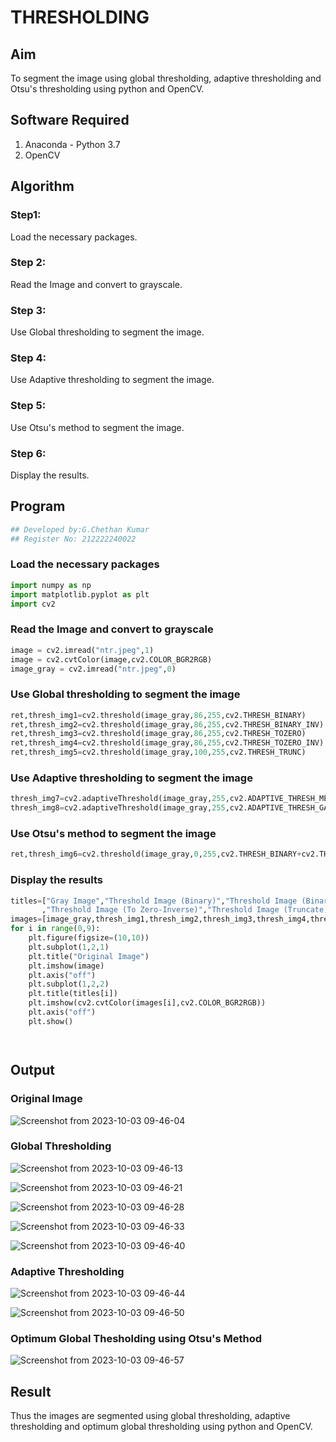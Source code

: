 # THRESHOLDING
## Aim
To segment the image using global thresholding, adaptive thresholding and Otsu's thresholding using python and OpenCV.

## Software Required
1. Anaconda - Python 3.7
2. OpenCV

## Algorithm

### Step1:
Load the necessary packages.

### Step 2:
Read the Image and convert to grayscale.

### Step 3:
Use Global thresholding to segment the image.

### Step 4:
Use Adaptive thresholding to segment the image.

### Step 5:
Use Otsu's method to segment the image.

### Step 6:
Display the results.

## Program

```python
## Developed by:G.Chethan Kumar
## Register No: 212222240022
```

### Load the necessary packages
```python
import numpy as np
import matplotlib.pyplot as plt
import cv2
```

### Read the Image and convert to grayscale
```python
image = cv2.imread("ntr.jpeg",1)
image = cv2.cvtColor(image,cv2.COLOR_BGR2RGB)
image_gray = cv2.imread("ntr.jpeg",0)
```

### Use Global thresholding to segment the image
```python
ret,thresh_img1=cv2.threshold(image_gray,86,255,cv2.THRESH_BINARY)
ret,thresh_img2=cv2.threshold(image_gray,86,255,cv2.THRESH_BINARY_INV)
ret,thresh_img3=cv2.threshold(image_gray,86,255,cv2.THRESH_TOZERO)
ret,thresh_img4=cv2.threshold(image_gray,86,255,cv2.THRESH_TOZERO_INV)
ret,thresh_img5=cv2.threshold(image_gray,100,255,cv2.THRESH_TRUNC)
```

### Use Adaptive thresholding to segment the image
```python
thresh_img7=cv2.adaptiveThreshold(image_gray,255,cv2.ADAPTIVE_THRESH_MEAN_C,cv2.THRESH_BINARY,11,2)
thresh_img8=cv2.adaptiveThreshold(image_gray,255,cv2.ADAPTIVE_THRESH_GAUSSIAN_C,cv2.THRESH_BINARY,11,2)
```

### Use Otsu's method to segment the image 
```python
ret,thresh_img6=cv2.threshold(image_gray,0,255,cv2.THRESH_BINARY+cv2.THRESH_OTSU)
```

### Display the results
```python
titles=["Gray Image","Threshold Image (Binary)","Threshold Image (Binary Inverse)","Threshold Image (To Zero)"
       ,"Threshold Image (To Zero-Inverse)","Threshold Image (Truncate)","Otsu","Adaptive Threshold (Mean)","Adaptive Threshold (Gaussian)"]
images=[image_gray,thresh_img1,thresh_img2,thresh_img3,thresh_img4,thresh_img5,thresh_img6,thresh_img7,thresh_img8]
for i in range(0,9):
    plt.figure(figsize=(10,10))
    plt.subplot(1,2,1)
    plt.title("Original Image")
    plt.imshow(image)
    plt.axis("off")
    plt.subplot(1,2,2)
    plt.title(titles[i])
    plt.imshow(cv2.cvtColor(images[i],cv2.COLOR_BGR2RGB))
    plt.axis("off")
    plt.show()




```
## Output

### Original Image

![Screenshot from 2023-10-03 09-46-04](https://github.com/Gchethankumar/THRESHOLDING/assets/118348224/b008c8c2-bdb9-433f-935f-21f2bdf3f98c)


### Global Thresholding

![Screenshot from 2023-10-03 09-46-13](https://github.com/Gchethankumar/THRESHOLDING/assets/118348224/12620b85-d6cd-4881-a10f-def10c3bfa46)

![Screenshot from 2023-10-03 09-46-21](https://github.com/Gchethankumar/THRESHOLDING/assets/118348224/3c497c71-e4d8-4931-8d97-bf8450c3dd10)

![Screenshot from 2023-10-03 09-46-28](https://github.com/Gchethankumar/THRESHOLDING/assets/118348224/0a36c4d1-ad78-435e-8578-f94c4f7294aa)

![Screenshot from 2023-10-03 09-46-33](https://github.com/Gchethankumar/THRESHOLDING/assets/118348224/e5331fce-31c0-447f-a8da-530280165f92)

![Screenshot from 2023-10-03 09-46-40](https://github.com/Gchethankumar/THRESHOLDING/assets/118348224/f75c3232-95b3-443b-b917-cdfecb719b72)



### Adaptive Thresholding

![Screenshot from 2023-10-03 09-46-44](https://github.com/Gchethankumar/THRESHOLDING/assets/118348224/6c84e572-46c6-4c20-8d1e-e3289019602a)

![Screenshot from 2023-10-03 09-46-50](https://github.com/Gchethankumar/THRESHOLDING/assets/118348224/5ba57d36-b2a3-4120-9b1a-6001a12db22f)


### Optimum Global Thesholding using Otsu's Method

![Screenshot from 2023-10-03 09-46-57](https://github.com/Gchethankumar/THRESHOLDING/assets/118348224/f3fc10f3-c608-44e4-b611-19695a00124a)


## Result
Thus the images are segmented using global thresholding, adaptive thresholding and optimum global thresholding using python and OpenCV.

